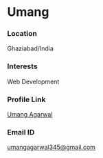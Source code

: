 # Umang

### Location


Ghaziabad/India

### Interests

Web Development

### Profile Link

[Umang Agarwal](https://github.com/umang345)

### Email ID

umangagarwal345@gmail.com




